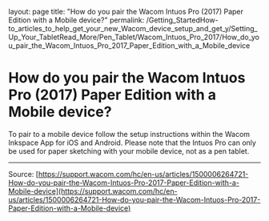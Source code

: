 layout: page
title: "How do you pair the Wacom Intuos Pro (2017) Paper Edition with a Mobile device?"
permalink: /Getting_StartedHow-to_articles_to_help_get_your_new_Wacom_device_setup_and_get_y/Setting_Up_Your_TabletRead_More/Pen_Tablet/Wacom_Intuos_Pro_2017/How_do_you_pair_the_Wacom_Intuos_Pro_2017_Paper_Edition_with_a_Mobile_device

# How do you pair the Wacom Intuos Pro (2017) Paper Edition with a Mobile device?

To pair to a mobile device follow the setup instructions within the Wacom Inkspace App for iOS and Android. Please note that the Intuos Pro can only be used for paper sketching with your mobile device, not as a pen tablet.

---
Source: [https://support.wacom.com/hc/en-us/articles/1500006264721-How-do-you-pair-the-Wacom-Intuos-Pro-2017-Paper-Edition-with-a-Mobile-device](https://support.wacom.com/hc/en-us/articles/1500006264721-How-do-you-pair-the-Wacom-Intuos-Pro-2017-Paper-Edition-with-a-Mobile-device)
